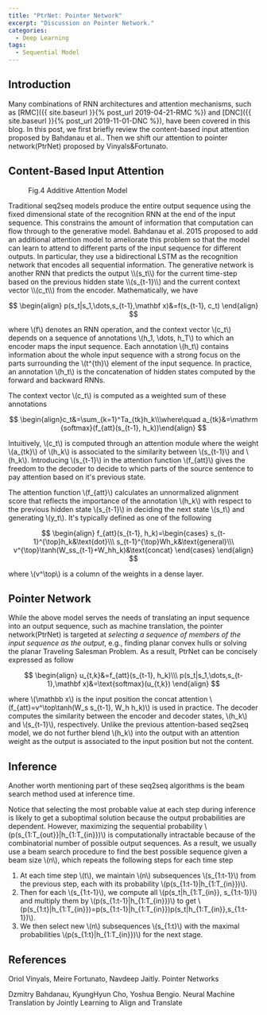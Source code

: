 ```yaml
---
title: "PtrNet: Pointer Network"
excerpt: "Discussion on Pointer Network."
categories:
  - Deep Learning
tags:
  - Sequential Model
---
```


## Introduction

Many combinations of RNN architectures and attention mechanisms, such as [RMC]({{ site.baseurl }}{% post_url 2019-04-21-RMC %}) and [DNC]({{ site.baseurl }}{% post_url 2019-11-01-DNC %}), have been covered in this blog. In this post, we first briefly review the content-based input attention proposed by Bahdanau et al.. Then we shift our attention to pointer network(PtrNet) proposed by Vinyals&Fortunato.

## Content-Based Input Attention

<figure style="width: 200px" class="align-right">
  <img src="{{ '/images/attention/additive attention.png' | absolute_url }}" alt="">
  <figcaption>Fig.4 Additive Attention Model</figcaption>
</figure> 
Traditional seq2seq models produce the entire output sequence using the fixed dimensional state of the recognition RNN at the end of the input sequence. This constrains the amount of information that computation can flow through to the generative model. Bahdanau et al. 2015 proposed to add an additional attention model to ameliorate this problem so that the model can learn to attend to different parts of the input sequence for different outputs. In particular, they use a bidirectional LSTM as the recognition network that encodes all sequential information. The generative network is another RNN that predicts the output \\(s_t\\) for the current time-step based on the previous hidden state \\(s_{t-1}\\) and the current context vector \\(c_t\\) from the encoder. Mathematically, we have

$$
\begin{align}
p(s_t|s_1,\dots,s_{t-1},\mathbf x)&=f(s_{t-1}, c_t)
\end{align}
$$

where \\(f\\) denotes an RNN operation, and the context vector \\(c_t\\) depends on a sequence of annotations \\(h_1, \dots, h_T\\) to which an encoder maps the input sequence. Each annotation \\(h_t\\) contains information about the whole input sequence with a strong focus on the parts surrounding the \\(t^{th}\\) element of the input sequence. In practice, an annotation \\(h_t\\) is the concatenation of hidden states computed by the forward and backward RNNs.

The context vector \\(c_t\\) is computed as a weighted sum of these annotations

$$
\begin{align}c_t&=\sum_{k=1}^Ta_{tk}h_k\\\where\quad a_{tk}&=\mathrm {softmax}(f_{att}(s_{t-1}, h_k))\end{align}
$$

Intuitively, \\(c_t\\) is computed through an attention module where the weight \\(a_{tk}\\) of \\(h_k\\) is associated to the similarity between \\(s_{t-1}\\) and \\(h_k\\). Introducing \\(s_{t-1}\\) in the attention function \\(f_{att}\\) gives the freedom to the decoder to decide to which parts of the source sentence to pay attention based on it's previous state.

The attention function \\(f_{att}\\) calculates an unnormalized alignment score that reflects the importance of the annotation \\(h_k\\) with respect to the previous hidden state \\(s_{t-1}\\) in deciding the next state \\(s_t\\) and generating \\(y_t\\). It's typically defined as one of the following

$$
\begin{align}
f_{att}(s_{t-1}, h_k)=\begin{cases}
s_{t-1}^{\top}h_k&\text{dot}\\\
s_{t-1}^{\top}Wh_k&\text{general}\\\
v^{\top}\tanh(W_ss_{t-1}+W_hh_k)&\text{concat}
\end{cases}
\end{align}
$$

where \\(v^\top\\) is a column of the weights in a dense layer.

## Pointer Network

While the above model serves the needs of translating an input sequence into an output sequence, such as machine translation, the pointer network(PtrNet) is targeted at *selecting a sequence of members of the input sequence as the output*, e.g., finding planar convex hulls or solving the planar Traveling Salesman Problem. As a result, PtrNet can be concisely expressed as follow

$$
\begin{align}
u_{t,k}&=f_{att}(s_{t-1}, h_k)\\\
p(s_t|s_1,\dots,s_{t-1},\mathbf x)&=\text{softmax}(u_{t,k})
\end{align}
$$

where \\(\mathbb x\\) is the input position the concat attention \\(f_{att}=v^\top\tanh(W_s s_{t-1}, W_h h_k)\\) is used in practice. The decoder computes the similarity between the encoder and decoder states, \\(h_k\\) and \\(s_{t-1}\\), respectively. Unlike the previous attention-based seq2seq model, we do not further blend \\(h_k\\) into the output with an attention weight as the output is associated to the input position but not the content.

## Inference

Another worth mentioning part of these seq2seq algorithms is the beam search method used at inference time. 

Notice that selecting the most probable value at each step during inference is likely to get a suboptimal solution because the output probabilities are dependent. However, maximizing the sequential probability \\(p(s_{1:T_{out}}|h_{1:T_{in}})\\) is computationally intractable because of the combinatorial number of possible output sequences. As a result, we usually use a beam search procedure to find the best possible sequence given a beam size \\(n\\), which repeats the following steps for each time step

1. At each time step \\(t\\), we maintain \\(n\\) subsequences \\(s_{1:t-1}\\) from the previous step, each with its probability \\(p(s_{1:t-1}|h_{1:T_{in}})\\).
2. Then for each \\(s_{1:t-1}\\), we compute all \\(p(s_t|h_{1:T_{in}}, s_{1:t-1})\\) and multiply them by \\(p(s_{1:t-1}|h_{1:T_{in}})\\) to get \\(p(s_{1:t}|h_{1:T_{in}})=p(s_{1:t-1}|h_{1:T_{in}})p(s_t|h_{1:T_{in}},s_{1:t-1})\\).
3. We then select new \\(n\\) subsequences \\(s_{1:t}\\) with the maximal probabilities \\(p(s_{1:t}|h_{1:T_{in}})\\) for the next stage.

## References

Oriol Vinyals, Meire Fortunato, Navdeep Jaitly. Pointer Networks

Dzmitry Bahdanau, KyungHyun Cho, Yoshua Bengio. Neural Machine Translation by Jointly Learning to Align and Translate